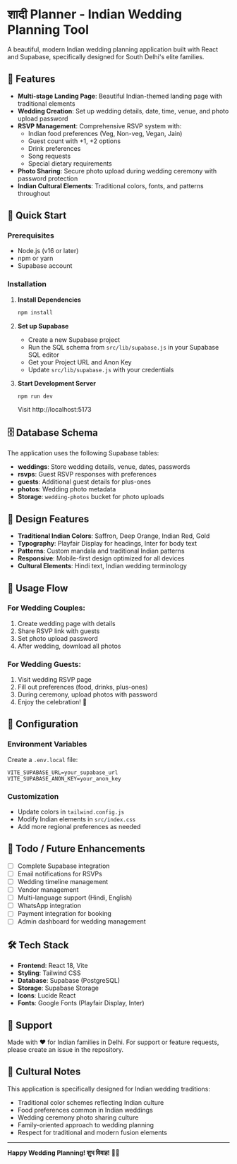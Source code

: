 # शादी Planner - Indian Wedding Planning Tool

A beautiful, modern Indian wedding planning application built with React and Supabase, specifically designed for South Delhi's elite families.

## 🎯 Features

- **Multi-stage Landing Page**: Beautiful Indian-themed landing page with traditional elements
- **Wedding Creation**: Set up wedding details, date, time, venue, and photo upload password
- **RSVP Management**: Comprehensive RSVP system with:
  - Indian food preferences (Veg, Non-veg, Vegan, Jain)
  - Guest count with +1, +2 options
  - Drink preferences
  - Song requests
  - Special dietary requirements
- **Photo Sharing**: Secure photo upload during wedding ceremony with password protection
- **Indian Cultural Elements**: Traditional colors, fonts, and patterns throughout

## 🚀 Quick Start

### Prerequisites
- Node.js (v16 or later)
- npm or yarn
- Supabase account

### Installation

1. **Install Dependencies**
   ```bash
   npm install
   ```

2. **Set up Supabase**
   - Create a new Supabase project
   - Run the SQL schema from `src/lib/supabase.js` in your Supabase SQL editor
   - Get your Project URL and Anon Key
   - Update `src/lib/supabase.js` with your credentials

3. **Start Development Server**
   ```bash
   npm run dev
   ```
   Visit http://localhost:5173

## 🗄️ Database Schema

The application uses the following Supabase tables:

- **weddings**: Store wedding details, venue, dates, passwords
- **rsvps**: Guest RSVP responses with preferences
- **guests**: Additional guest details for plus-ones
- **photos**: Wedding photo metadata
- **Storage**: `wedding-photos` bucket for photo uploads

## 🎨 Design Features

- **Traditional Indian Colors**: Saffron, Deep Orange, Indian Red, Gold
- **Typography**: Playfair Display for headings, Inter for body text
- **Patterns**: Custom mandala and traditional Indian patterns
- **Responsive**: Mobile-first design optimized for all devices
- **Cultural Elements**: Hindi text, Indian wedding terminology

## 📱 Usage Flow

### For Wedding Couples:
1. Create wedding page with details
2. Share RSVP link with guests
3. Set photo upload password
4. After wedding, download all photos

### For Wedding Guests:
1. Visit wedding RSVP page
2. Fill out preferences (food, drinks, plus-ones)
3. During ceremony, upload photos with password
4. Enjoy the celebration! 🎉

## 🔧 Configuration

### Environment Variables
Create a `.env.local` file:
```
VITE_SUPABASE_URL=your_supabase_url
VITE_SUPABASE_ANON_KEY=your_anon_key
```

### Customization
- Update colors in `tailwind.config.js`
- Modify Indian elements in `src/index.css`
- Add more regional preferences as needed

## 🚧 Todo / Future Enhancements

- [ ] Complete Supabase integration
- [ ] Email notifications for RSVPs
- [ ] Wedding timeline management
- [ ] Vendor management
- [ ] Multi-language support (Hindi, English)
- [ ] WhatsApp integration
- [ ] Payment integration for booking
- [ ] Admin dashboard for wedding management

## 🛠️ Tech Stack

- **Frontend**: React 18, Vite
- **Styling**: Tailwind CSS
- **Database**: Supabase (PostgreSQL)
- **Storage**: Supabase Storage
- **Icons**: Lucide React
- **Fonts**: Google Fonts (Playfair Display, Inter)

## 📧 Support

Made with ❤️ for Indian families in Delhi. For support or feature requests, please create an issue in the repository.

## 🎊 Cultural Notes

This application is specifically designed for Indian wedding traditions:
- Traditional color schemes reflecting Indian culture
- Food preferences common in Indian weddings
- Wedding ceremony photo sharing culture
- Family-oriented approach to wedding planning
- Respect for traditional and modern fusion elements

---

**Happy Wedding Planning! शुभ विवाह!** 🎉💕